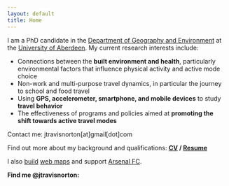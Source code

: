 ```yaml
---
layout: default
title: Home
---
```


I am a PhD candidate in the [Department of Geography and Environment](http://www.abdn.ac.uk/geosciences/departments/geography-environment/) at the [University of Aberdeen](http://www.abdn.ac.uk/). My current research interests include:

* Connections between the **built environment and health**, particularly environmental factors that influence physical activity and active mode choice
* Non-work and multi-purpose travel dynamics, in particular the journey to school and food travel
* Using **GPS, accelerometer, smartphone, and mobile devices** to study **travel behavior**
* The effectiveness of programs and policies aimed at **promoting the shift towards active travel modes** 

Contact me: jtravisnorton[at]gmail[dot]com

Find out more about my background and qualifications: **[CV](https://drive.google.com/file/d/0BxfBZhOp_a_AMHJIWFQ2R1d0U2s/view?usp=sharing) / [Resume](https://drive.google.com/file/d/0BxfBZhOp_a_ASEpXUjdxQzhnUlE/view?usp=sharing)**

I also [build](http://tourdefarmsbuffalo.org/#Map) [web maps](http://www.nydropboxes.org) and support [Arsenal FC](http://31.media.tumblr.com/ff0e9703c7335347b12a9fb8a557d990/tumblr_n184eazKJF1sp8x1co4_250.gif).

**Find me @jtravisnorton: <a href="http://github.com/jtravisnorton" target="_blank"><i class="fa fa-github"></i></a>
<a href="https://twitter.com/jtravisnorton" target="_blank"><i class="fa fa-twitter"></i></a>
<a href="https://www.linkedin.com/pub/travis-norton/13/607/88a" target="_blank"><i class="fa fa-linkedin"></i></a>**
